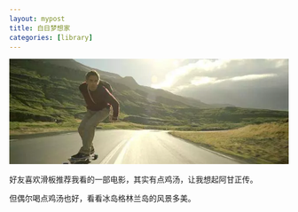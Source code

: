 ```yaml
---
layout: mypost
title: 白日梦想家
categories: [library]
---
```


![](../../posts/2022-library/skateboard.jpeg)

好友喜欢滑板推荐我看的一部电影，其实有点鸡汤，让我想起阿甘正传。

但偶尔喝点鸡汤也好，看看冰岛格林兰岛的风景多美。
